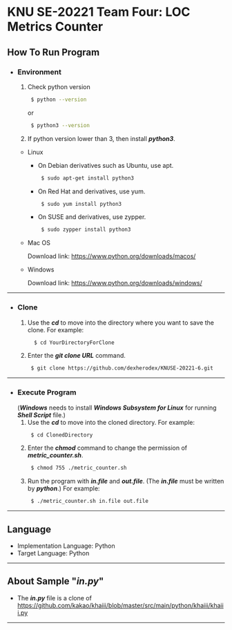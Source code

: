 KNU SE-20221 Team Four: LOC Metrics Counter
============================================

How To Run Program
---------------------
* ### Environment
   1. Check python version
         ```bash
          $ python --version
         ```
         or
         ```bash
          $ python3 --version
         ```
   2. If python version lower than 3, then install ***python3***.
  
  + Linux
     + On Debian derivatives such as Ubuntu, use apt.
          ```bash
           $ sudo apt-get install python3
          ```
     + On Red Hat and derivatives, use yum.
          ```bash
           $ sudo yum install python3
          ```
     + On SUSE and derivatives, use zypper.
          ```bash
           $ sudo zypper install python3
          ```
  + Mac OS
  
     Download link: https://www.python.org/downloads/macos/
  
  + Windows
  
     Download link: https://www.python.org/downloads/windows/
---
* ### Clone
    1. Use the ***cd*** to move into the directory where you want to save the clone. For example:
         ```bash
           $ cd YourDirectoryForClone
         ```
    2. Enter the ***git clone URL*** command.
          ```bash
           $ git clone https://github.com/dexherodex/KNUSE-20221-6.git
          ```
---
* ### Execute Program
     (***Windows*** needs to install ***Windows Subsystem for Linux*** for running ***Shell Script*** file.)
    1. Use the ***cd*** to move into the cloned directory. For example:
          ```bash
           $ cd ClonedDirectory
          ```
    2. Enter the ***chmod*** command to change the permission of ***metric_counter.sh***.
          ```bash
           $ chmod 755 ./metric_counter.sh
          ```
    3. Run the program with ***in.file*** and ***out.file***. (The ***in.file*** must be written by ***python***.) For example:
          ```bash
           $ ./metric_counter.sh in.file out.file
          ```
---
Language
--------
+ Implementation Language: Python
+ Target Language:   Python
---

About Sample "***in.py***"
--------------------
+ The ***in.py*** file is a clone of https://github.com/kakao/khaiii/blob/master/src/main/python/khaiii/khaiii.py
---
